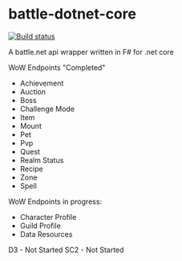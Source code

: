 # battle-dotnet-core
[![Build status](https://ci.appveyor.com/api/projects/status/3x49bnv8ue3yxn09?svg=true)](https://ci.appveyor.com/project/NickolasAcosta/battle-dotnet-core)

A battle.net api wrapper written in F# for .net core

WoW Endpoints "Completed"

- Achievement
- Auction
- Boss
- Challenge Mode
- Item
- Mount
- Pet
- Pvp
- Quest
- Realm Status
- Recipe
- Zone
- Spell


WoW Endpoints in progress:

- Character Profile
- Guild Profile
- Data Resources


D3 - Not Started
SC2 - Not Started